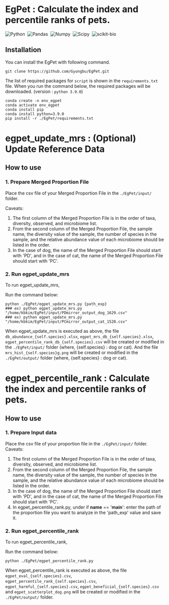 # EgPet : Calculate the index and percentile ranks of pets.

![Python](https://img.shields.io/badge/Python-v3.9.0-blue.svg?style=flat&logo=python)&nbsp;
![Pandas](https://img.shields.io/badge/pandas-v2.0.1-blue.svg?style=flat&logo=pandas)&nbsp;
![Numpy](https://img.shields.io/badge/NumPy-v1.24.3-blue.svg?style=flat&logo=numpy)&nbsp;
![Scipy](https://img.shields.io/badge/SciPy-v1.10.1-blue.svg?style=flat&logo=scipy)&nbsp;
![scikit-bio](https://img.shields.io/badge/scikit_bio-grey.svg?style=flat&logo=scikit-bio)&nbsp;

## Installation

You can install the EgPet with following command.
	
	git clone https://github.com/Gyungbu/EgPet.git
 
The list of required packages for `script` is shown in the `requirements.txt` file. When you run the command below, the required packages will be downloaded. (version : `python 3.9.0`)
	
	conda create -n env_egpet
	conda activate env_egpet
	conda install pip  
	conda install python=3.9.0
	pip install -r ./EgPet/requirements.txt 

# egpet_update_mrs : (Optional) Update Reference Data
## How to use

### 1. Prepare Merged Proportion File
Place the csv file of your Merged Proportion File in the `./EgPet/input/` folder.

Caveats: 

1. The first column of the Merged Proportion File is in the order of taxa, diversity, observed, and microbiome list.
2. From the second column of the Merged Proportion File, the sample name, the diversity value of the sample, the number of species in the sample, and the relative abundance value of each microbiome should be listed in the order.
3. In the case of dog, the name of the Merged Proportion File should start with 'PD', and in the case of cat, the name of the Merged Proportion File should start with 'PC'.

### 2. Run egpet_update_mrs
To run egpet_update_mrs,
 
Run the command below:
  
    python ./EgPet/egpet_update_mrs.py {path_exp}
    ### ex) python egpet_update_mrs.py "/home/kbkim/EgPet/input/PDmirror_output_dog_1629.csv"
    ### ex) python egpet_update_mrs.py "/home/kbkim/EgPet/input/PCmirror_output_cat_1520.csv"
   
    
    
When egpet_update_mrs is executed as above, the file `db_abundance_{self.species}.xlsx`, `egpet_mrs_db_{self.species}.xlsx`, `egpet_percentile_rank_db_{self.species}.csv` will be created or modified in the `./EgPet/input/` folder (where, {self.species} : dog or cat).
And the file `mrs_hist_{self.species}g.png` will be created or modified in the `./EgPet/output/` folder (where, {self.species} : dog or cat).


# egpet_percentile_rank : Calculate the index and percentile ranks of pets.
## How to use

### 1. Prepare Input data
Place the csv file of your proportion file in the `./EgPet/input/` folder.
Caveats: 

1. The first column of the Merged Proportion File is in the order of taxa, diversity, observed, and microbiome list.
2. From the second column of the Merged Proportion File, the sample name, the diversity value of the sample, the number of species in the sample, and the relative abundance value of each microbiome should be listed in the order.
3. In the case of dog, the name of the Merged Proportion File should start with 'PD', and in the case of cat, the name of the Merged Proportion File should start with 'PC'.
4. In egpet_percentile_rank.py, under if __name__ == '__main__': enter the path of the proportion file you want to analyze in the 'path_exp' value and save it.

### 2. Run egpet_percentile_rank
To run egpet_percentile_rank,
 
Run the command below:

    python ./EgPet/egpet_percentile_rank.py
    

When egpet_percentile_rank is executed as above, the file `egpet_eval_{self.species}.csv`, `egpet_percentile_rank_{self.species}.csv`, `egpet_harmful_{self.species}.csv`, `egpet_beneficial_{self.species}.csv` and `egpet_scatterplot_dog.png` will be created or modified in the `./EgPet/output/` folder.


